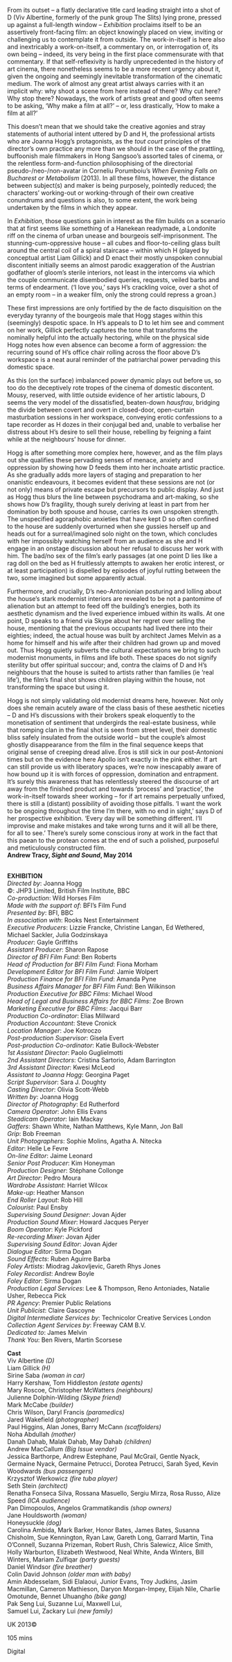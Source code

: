 
From its outset – a flatly declarative title card leading straight into a shot of D (Viv Albertine, formerly of the punk group The Slits) lying prone, pressed up against a full-length window – _Exhibition_ proclaims itself to be an assertively front-facing film: an object knowingly placed on view, inviting or challenging us to contemplate it from outside. The work-in-itself is here also and inextricably a work-on-itself, a commentary on, or interrogation of, its own being – indeed, its very being in the first place commensurate with that commentary. If that self-reflexivity is hardly unprecedented in the history of art cinema, there nonetheless seems to be a more recent urgency about it, given the ongoing and seemingly inevitable transformation of the cinematic medium. The work of almost any great artist always carries with it an implicit why: why shoot a scene from here instead of there? Why cut here? Why stop there? Nowadays, the work of artists great and good often seems to be asking, ‘Why make a film at all?’ – or, less drastically, ‘How to make a film at all?’

This doesn’t mean that we should take the creative agonies and stray statements of authorial intent uttered by D and H, the professional artists who are Joanna Hogg’s protagonists, as the _tout court_ principles of the director’s own practice any more than we should in the case of the prattling, buffoonish male filmmakers in Hong Sangsoo’s assorted tales of cinema, or the relentless form-and-function philosophising of the directorial pseudo-/neo-/non-avatar in Corneliu Porumboiu’s _When Evening Falls on Bucharest_ _or_ _Metabolism_ (2013). In all these films, however, the distance between subject(s) and maker is being purposely, pointedly reduced; the characters’ working-out or working-through of their own creative conundrums and questions is also, to some extent, the work being undertaken by the films in which they appear.

In _Exhibition_, those questions gain in interest as the film builds on a scenario that at first seems like something of a Hanekean readymade, a Londonite riff on the cinema of urban unease and bourgeois self-imprisonment. The stunning-cum-oppressive house – all cubes and floor-to-ceiling glass built around the central coil of a spiral staircase – within which H (played by conceptual artist Liam Gillick) and D enact their mostly unspoken connubial discontent initially seems an almost parodic exaggeration of the Austrian godfather of gloom’s sterile interiors, not least in the intercoms via which the couple communicate disembodied queries, requests, veiled barbs and terms of endearment. (‘I love you,’ says H’s crackling voice, over a shot of an empty room – in a weaker film, only the strong could repress a groan.)

These first impressions are only fortified by the de facto disquisition on the everyday tyranny of the bourgeois male that Hogg stages within this (seemingly) despotic space. In H’s appeals to D to let him see and comment on her work, Gillick perfectly captures the tone that transforms the nominally helpful into the actually hectoring, while on the physical side Hogg notes how even absence can become a form of aggression: the recurring sound of H’s office chair rolling across the floor above D’s workspace is a neat aural reminder of the patriarchal power pervading this domestic space.

As this (on the surface) imbalanced power dynamic plays out before us, so too do the deceptively rote tropes of the cinema of domestic discontent. Mousy, reserved, with little outside evidence of her artistic labours, D seems the very model of the dissatisfied, beaten-down _hausfrau_, bridging the divide between covert and overt in closed-door, open-curtain masturbation sessions in her workspace, conveying erotic confessions to a tape recorder as H dozes in their conjugal bed and, unable to verbalise her distress about H’s desire to sell their house, rebelling by feigning a faint while at the neighbours’ house for dinner.

Hogg is after something more complex here, however, and as the film plays out she qualifies these pervading senses of menace, anxiety and oppression by showing how D feeds them into her inchoate artistic practice. As she gradually adds more layers of staging and preparation to her onanistic endeavours, it becomes evident that these sessions are not (or not only) means of private escape but precursors to public display. And just as Hogg thus blurs the line between psychodrama and art-making, so she shows how D’s fragility, though surely deriving at least in part from her domination by both spouse and house, carries its own unspoken strength. The unspecified agoraphobic anxieties that have kept D so often confined to the house are suddenly overturned when she gussies herself up and heads out for a surreal/imagined solo night on the town, which concludes with her impossibly watching herself from an audience as she and H engage in an onstage discussion about her refusal to discuss her work with him. The bad/no sex of the film’s early passages (at one point D lies like a rag doll on the bed as H fruitlessly attempts to awaken her erotic interest, or at least participation) is dispelled by episodes of joyful rutting between the two, some imagined but some apparently actual.

Furthermore, and crucially, D’s neo-Antonionian posturing and lolling about the house’s stark modernist interiors are revealed to be not a pantomime of alienation but an attempt to feed off the building’s energies, both its aesthetic dynamism and the lived experience imbued within its walls. At one point, D speaks to a friend via Skype about her regret over selling the house, mentioning that the previous occupants had lived there into their eighties; indeed, the actual house was built by architect James Melvin as a home for himself and his wife after their children had grown up and moved out. Thus Hogg quietly subverts the cultural expectations we bring to such modernist monuments, in films and life both. These spaces do not signify sterility but offer spiritual succour; and, contra the claims of D and H’s neighbours that the house is suited to artists rather than families (ie ‘real life’), the film’s final shot shows children playing within the house, not transforming the space but using it.

Hogg is not simply validating old modernist dreams here, however. Not only does she remain acutely aware of the class basis of these aesthetic niceties – D and H’s discussions with their brokers speak eloquently to the monetisation of sentiment that undergirds the real-estate business, while that romping clan in the final shot is seen from street level, their domestic bliss safely insulated from the outside world – but the couple’s almost ghostly disappearance from the film in the final sequence keeps that original sense of creeping dread alive. Eros is still sick in our post-Antonioni times but on the evidence here Apollo isn’t exactly in the pink either. If art can still provide us with liberatory spaces, we’re now inescapably aware of how bound up it is with forces of oppression, domination and entrapment. It’s surely this awareness that has relentlessly steered the discourse of art away from the finished product and towards ‘process’ and ‘practice’, the work-in-itself towards sheer working – for if art remains perpetually unfixed, there is still a (distant) possibility of avoiding those pitfalls. ‘I want the work to be ongoing throughout the time I’m there, with no end in sight,’ says D of her prospective exhibition. ‘Every day will be something different. I’ll improvise and make mistakes and take wrong turns and it will all be there, for all to see.’ There’s surely some conscious irony at work in the fact that this paean to the protean comes at the end of such a polished, purposeful and meticulously constructed film.  
**Andrew Tracy, _Sight and Sound_, May 2014**
<br><br>

**EXHIBITION**  
_Directed by_: Joanna Hogg  
©: JHP3 Limited, British Film Institute, BBC  
_Co-production_: Wild Horses Film  
_Made with the support of_: BFI’s Film Fund  
_Presented by_: BFI, BBC  
_In association with_: Rooks Nest Entertainment  
_Executive Producers_: Lizzie Francke,  Christine Langan, Ed Wethered,  Michael Sackler, Julia Godzinskaya  
_Producer_: Gayle Griffiths  
_Assistant Producer_: Sharon Rapose  
_Director of BFI Film Fund_: Ben Roberts  
_Head of Production for BFI Film Fund_:  Fiona Morham  
_Development Editor for BFI Film Fund_:  Jamie Wolpert  
_Production Finance for BFI Film Fund_:  Amanda Pyne  
_Business Affairs Manager for BFI Film Fund_:  Ben Wilkinson  
_Production Executive for BBC Films_: Michael Wood  
_Head of Legal and Business Affairs for BBC Films_: Zoe Brown  
_Marketing Executive for BBC Films_: Jacqui Barr  
_Production Co-ordinator_: Elias Millward  
_Production Accountant_: Steve Cronick  
_Location Manager_: Joe Kotroczo  
_Post-production Supervisor_: Gisela Evert  
_Post-production Co-ordinator_:  Katie Bullock-Webster  
_1st Assistant Director_: Paolo Guglielmotti  
_2nd Assistant Directors_:  Cristina Sartorio, Adam Barrington  
_3rd Assistant Director_: Kwesi McLeod  
_Assistant to Joanna Hogg_: Georgina Paget  
_Script Supervisor_: Sara J. Doughty  
_Casting Director_: Olivia Scott-Webb  
_Written by_: Joanna Hogg  
_Director of Photography_: Ed Rutherford  
_Camera Operator_: John Ellis Evans  
_Steadicam Operator_: Iain Mackay  
_Gaffers_: Shawn White, Nathan Matthews,  Kyle Mann, Jon Ball  
_Grip_: Bob Freeman  
_Unit Photographers_: Sophie Molins,  Agatha A. Nitecka  
_Editor_: Helle Le Fevre  
_On-line Editor_: Jaime Leonard  
_Senior Post Producer_: Kim Honeyman  
_Production Designer_: Stéphane Collonge  
_Art Director_: Pedro Moura  
_Wardrobe Assistant_: Harriet Wilcox  
_Make-up_: Heather Manson  
_End Roller Layout_: Rob Hill  
_Colourist_: Paul Ensby  
_Supervising Sound Designer_: Jovan Ajder  
_Production Sound Mixer_: Howard Jacques Peryer  
_Boom Operator_: Kyle Pickford  
_Re-recording Mixer_: Jovan Ajder  
_Supervising Sound Editor_: Jovan Ajder  
_Dialogue Editor_: Sirma Dogan  
_Sound Effects_: Ruben Aguirre Barba  
_Foley Artists_: Miodrag Jakovljevic,  Gareth Rhys Jones  
_Foley Recordist_: Andrew Boyle  
_Foley Editor_: Sirma Dogan  
_Production Legal Services_: Lee & Thompson,  Reno Antoniades, Natalie Usher, Rebecca Pick  
_PR Agency_: Premier Public Relations  
_Unit Publicist_: Claire Gascoyne  
_Digital Intermediate Services by_:  Technicolor Creative Services London  
_Collection Agent Services by_: Freeway CAM B.V.  
_Dedicated to_: James Melvin  
_Thank You_: Ben Rivers, Martin Scorsese

**Cast**  
Viv Albertine _(D)_  
Liam Gillick _(H)_  
Sirine Saba _(woman in car)_  
Harry Kershaw, Tom Hiddleston _(estate agents)_  
Mary Roscoe, Christopher McWatters _(neighbours)_  
Julienne Dolphin-Wilding _(Skype friend)_  
Mark McCabe _(builder)_  
Chris Wilson, Daryl Francis _(paramedics)_  
Jared Wakefield _(photographer)_  
Paul Higgins, Alan Jones, Barry McCann _(scaffolders)_  
Noha Abdullah _(mother)_  
Danah Dahab, Malak Dahab, May Dahab _(children)_  
Andrew MacCallum _(Big Issue vendor)_  
Jessica Barthorpe, Andrew Estephane,  Paul McGrail, Gentle Nyack, Germaine Nyack, Germaine Petrucci, Dorotea Petrucci, Sarah Syed,  Kevin Woodwards _(bus passengers)_  
Krzysztof Werkowicz _(fire tuba player)_  
Seth Stein _(architect)_  
Renatha Fonseca Silva, Rossana Masuello,  Sergiu Mirza, Rosa Russo, Alize Speed _(ICA audience)_  
Pan Dimopoulos, Angelos Grammatikandis _(shop owners)_  
Jane Houldsworth _(woman)_  
Honeysuckle _(dog)_  
Carolina Ambida, Mark Barker, Honor Bates,  James Bates, Susanna Chisholm, Sue Kennington, Ryan Law, Gareth Long, Garrard Martin, Tina O’Connell, Suzanna Prizeman, Robert Rush,  Chris Salewicz, Alice Smith, Holly Warburton, Elizabeth Westwood, Neal White, Anda Winters,  Bill Winters, Mariam Zulfiqar _(party guests)_  
Daniel Windsor _(fire breather)_  
Colin David Johnson _(older man with baby)_  
Amin Abdesselam, Sidi Elalaoui, Junior Evans,  Troy Judkins, Jasim Macmillan, Cameron Mathieson, Daryon Morgan-Impey, Elijah Nile, Charlie Omotunde, Bennet Uhuangho _(bike gang)_  
Pak Seng Lui, Suzanne Lui, Maxwell Lui,  
Samuel Lui, Zackary Lui _(new family)_

UK 2013©

105 mins

Digital
<!--stackedit_data:
eyJoaXN0b3J5IjpbLTEyOTg0MDI4MDJdfQ==
-->